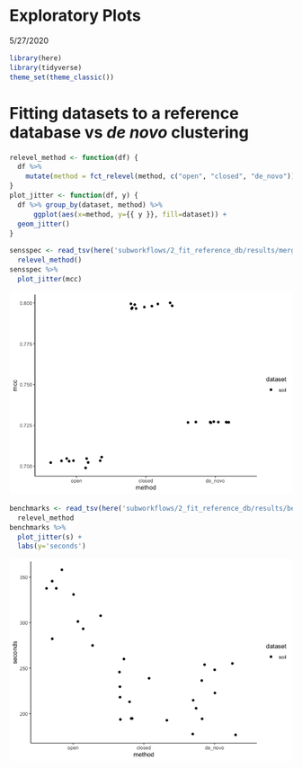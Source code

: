 Exploratory Plots
================
5/27/2020

``` r
library(here)
library(tidyverse)
theme_set(theme_classic())
```

# Fitting datasets to a reference database vs *de novo* clustering

``` r
relevel_method <- function(df) {
  df %>%
    mutate(method = fct_relevel(method, c("open", "closed", "de_novo")))
}
plot_jitter <- function(df, y) {
  df %>% group_by(dataset, method) %>% 
      ggplot(aes(x=method, y={{ y }}, fill=dataset)) +
  geom_jitter()
}
```

``` r
sensspec <- read_tsv(here('subworkflows/2_fit_reference_db/results/merged.sensspec')) %>% 
  relevel_method()
sensspec %>% 
  plot_jitter(mcc)
```

![](figures/fit_db_sensspec-1.png)<!-- -->

``` r
benchmarks <- read_tsv(here('subworkflows/2_fit_reference_db/results/benchmarks.txt')) %>% 
  relevel_method
benchmarks %>% 
  plot_jitter(s) +
  labs(y='seconds')
```

![](figures/fit_db_benchmarks-1.png)<!-- -->
